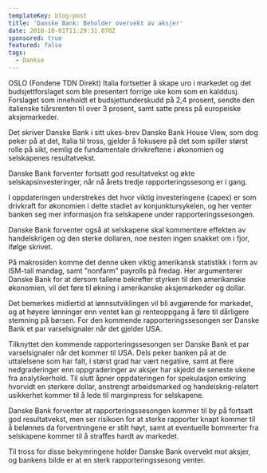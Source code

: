 ```yaml
---
templateKey: blog-post
title: 'Danske Bank: Beholder overvekt av aksjer'
date: 2018-10-01T11:29:31.070Z
sponsored: true
featured: false
tags:
  - Dankse
---
```

OSLO (Fondene TDN Direkt) Italia fortsetter å skape uro i markedet og det budsjettforslaget som ble presentert forrige uke kom som en kalddusj. Forslaget som inneholdt et budsjettunderskudd på 2,4 prosent, sendte den italienske tiårsrenten til over 3 prosent, samt satte press på europeiske aksjemarkeder.



Det skriver Danske Bank i sitt ukes-brev Danske Bank House View, som dog peker på at det, Italia til tross, gjelder å fokusere på det som spiller størst rolle på sikt, nemlig de fundamentale drivkreftene i økonomien og selskapenes resultatvekst.



Danske Bank forventer fortsatt god resultatvekst og økte selskapsinvesteringer, når nå årets tredje rapporteringssesong er i gang.



I oppdateringen understrekes det hvor viktig investeringene (capex) er som drivkraft for økonomien i dette stadiet av konjunktursykelen, og her venter banken seg mer informasjon fra selskapene under rapporteringssesongen.



Danske Bank forventer også at selskapene skal kommentere effekten av handelskrigen og den sterke dollaren, noe nesten ingen snakket om i fjor, ifølge skrivet.



På makrosiden komme det denne uken viktig amerikansk statistikk i form av ISM-tall mandag, samt "nonfarm" payrolls på fredag. Her argumenterer Danske Bank for at dersom tallene bekrefter styrken til den amerikanske økonomien, vil det føre til økning i amerikanske aksjemarkeder og dollar.



Det bemerkes midlertid at lønnsutviklingen vil bli avgjørende for markedet, og at høyere lønninger enn ventet kan gi renteoppgang å føre til dårligere stemning på børsen. For den kommende rapporteringssesongen ser Danske Bank et par varselsignaler når det gjelder USA.



Tilknyttet den kommende rapporteringssesongen ser Danske Bank et par varselsignaler når det kommer til USA. Dels peker banken på at de uttalelsene som har falt, i størst grad har vært negative, samt at flere nedgraderinger enn oppgraderinger av aksjer har skjedd de seneste ukene fra analytikerhold. Til slutt åpner oppdateringen for spekulasjon omkring hvorvidt en sterkere dollar, anstrengt arbeidsmarked og handelskrig-relatert usikkerhet kommer til å lede til marginpress for selskapene.



Danske Bank forventer at rapporteringssesongen kommer til by på fortsatt god resultatvekst, men ser risikoen for at sterke rapporter knapt kommer til å belønnes da forventningene er stilt høyt, samt at eventuelle bommerter fra selskapene kommer til å straffes hardt av markedet.



Til tross for disse bekymringene holder Danske Bank overvekt mot aksjer, og bankens bilde er at en sterk rapporteringssesong venter.
